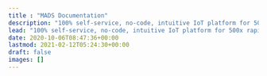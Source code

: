 ```yaml
---
title : "MADS Documentation"
description: "100% self-service, no-code, intuitive IoT platform for 500x rapid implementation of enterprise IoT projects."
lead: "100% self-service, no-code, intuitive IoT platform for 500x rapid implementation of enterprise IoT projects."
date: 2020-10-06T08:47:36+00:00
lastmod: 2021-02-12T05:24:30+00:00
draft: false
images: []
---
```

